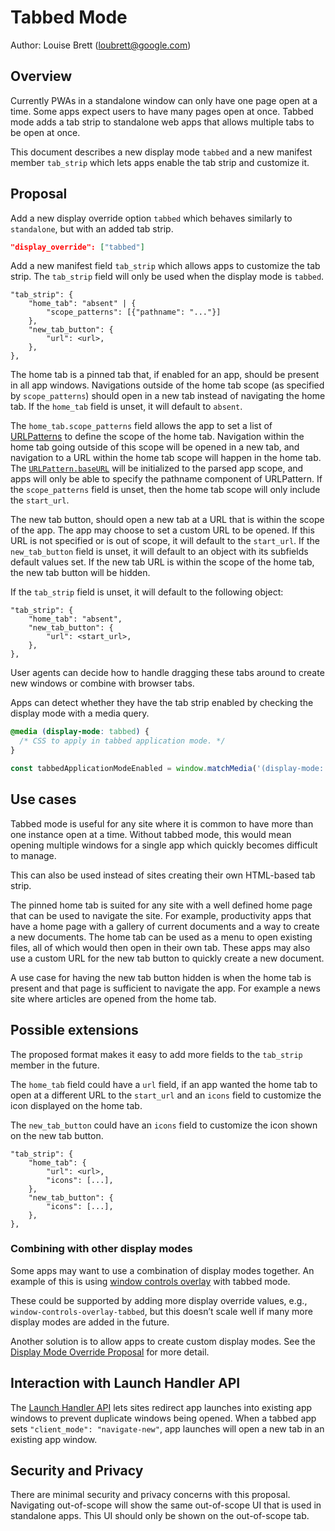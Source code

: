 # Tabbed Mode

Author: Louise Brett (loubrett@google.com)

## Overview

Currently PWAs in a standalone window can only have one page open at a time. Some apps expect users to have many pages open at once. Tabbed mode adds a tab strip to standalone web apps that allows multiple tabs to be open at once.

This document describes a new display mode `tabbed` and a new manifest member `tab_strip` which lets apps enable the tab strip and customize it.

## Proposal

Add a new display override option `tabbed` which behaves similarly to `standalone`, but with an added tab strip.

```json
"display_override": ["tabbed"]
```

Add a new manifest field `tab_strip` which allows apps to customize the tab strip. The `tab_strip` field will only be used when the display mode is `tabbed`.

```
"tab_strip": {
    "home_tab": "absent" | {
        "scope_patterns": [{"pathname": "..."}]
    },
    "new_tab_button": {
        "url": <url>,
    },
},
```

The home tab is a pinned tab that, if enabled for an app, should be present in all app windows. Navigations outside of the home tab scope (as specified by `scope_patterns`) should open in a new tab instead of navigating the home tab. If the `home_tab` field is unset, it will default to `absent`.

The `home_tab.scope_patterns` field allows the app to set a list of [URLPatterns](https://wicg.github.io/urlpattern/#urlpattern) to define the scope of the home tab. Navigation within the home tab going outside of this scope will be opened in a new tab, and navigation to a URL within the home tab scope will happen in the home tab. The [`URLPattern.baseURL`](https://wicg.github.io/urlpattern/#dom-urlpatterninit-baseurl) will be initialized to the parsed app scope, and apps will only be able to specify the pathname component of URLPattern. If the `scope_patterns` field is unset, then the home tab scope will only include the `start_url`.

The new tab button, should open a new tab at a URL that is within the scope of the app. The app may choose to set a custom URL to be opened. If this URL is not specified or is out of scope, it will default to the `start_url`. If the `new_tab_button` field is unset, it will default to an object with its subfields default values set. If the new tab URL is within the scope of the home tab, the new tab button will be hidden.

If the `tab_strip` field is unset, it will default to the following object:
```
"tab_strip": {
    "home_tab": "absent",
    "new_tab_button": {
        "url": <start_url>,
    },
},
```

User agents can decide how to handle dragging these tabs around to create new windows or combine with browser tabs.

Apps can detect whether they have the tab strip enabled by checking the display mode with a media query.

```css
@media (display-mode: tabbed) {
  /* CSS to apply in tabbed application mode. */
}
```

```js
const tabbedApplicationModeEnabled = window.matchMedia('(display-mode: tabbed)').matches;
```

## Use cases

Tabbed mode is useful for any site where it is common to have more than one instance open at a time. Without tabbed mode, this would mean opening multiple windows for a single app which quickly becomes difficult to manage.

This can also be used instead of sites creating their own HTML-based tab strip.

The pinned home tab is suited for any site with a well defined home page that can be used to navigate the site. For example, productivity apps that have a home page with a gallery of current documents and a way to create a new documents. The home tab can be used as a menu to open existing files, all of which would then open in their own tab. These apps may also use a custom URL for the new tab button to quickly create a new document.

A use case for having the new tab button hidden is when the home tab is present and that page is sufficient to navigate the app. For example a news site where articles are opened from the home tab.

## Possible extensions

The proposed format makes it easy to add more fields to the `tab_strip` member in the future.

The `home_tab` field could have a `url` field, if an app wanted the home tab to open at a different URL to the `start_url` and an `icons` field to customize the icon displayed on the home tab.

The `new_tab_button` could have an `icons` field to customize the icon shown on the new tab button.

```
"tab_strip": {
    "home_tab": {
        "url": <url>,
        "icons": [...],
    },
    "new_tab_button": {
        "icons": [...],
    },
},
```

### Combining with other display modes

Some apps may want to use a combination of display modes together. An example of this is using [window controls overlay](https://wicg.github.io/window-controls-overlay/) with tabbed mode.

These could be supported by adding more display override values, e.g., `window-controls-overlay-tabbed`, but this doesn’t scale well if many more display modes are added in the future.

Another solution is to allow apps to create custom display modes. See the [Display Mode Override Proposal](https://github.com/WICG/display-override/blob/main/explainer.md#custom-display-mode-names-with-display-modifiers-style-specification) for more detail.

## Interaction with Launch Handler API

The [Launch Handler API](https://wicg.github.io/web-app-launch/) lets sites redirect app launches into existing app windows to prevent duplicate windows being opened. When a tabbed app sets `"client_mode": "navigate-new"`, app launches will open a new tab in an existing app window.

## Security and Privacy

There are minimal security and privacy concerns with this proposal. Navigating out-of-scope will show the same out-of-scope UI that is used in standalone apps. This UI should only be shown on the out-of-scope tab.
